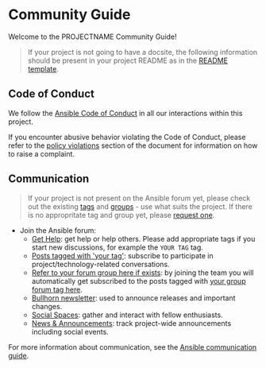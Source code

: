 # Community Guide

Welcome to the PROJECTNAME Community Guide!

> If your project is not going to have a docsite, the following information should be present in your project README as in the [README template](https://github.com/ansible-community/project-template/blob/main/README.md).

## Code of Conduct

We follow the [Ansible Code of Conduct](https://docs.ansible.com/ansible/latest/community/code_of_conduct.html) in all our interactions within this project.

If you encounter abusive behavior violating the Code of Conduct, please refer to the [policy violations](https://docs.ansible.com/ansible/latest/community/code_of_conduct.html#policy-violations) section of the document for information on how to raise a complaint.

## Communication

> If your project is not present on the Ansible forum yet, please check out the existing [tags](https://forum.ansible.com/tags) and [groups](https://forum.ansible.com/g) - use what suits the project. If there is no appropritate tag and group yet, please [request one](https://forum.ansible.com/t/requesting-a-forum-group/503/17).

* Join the Ansible forum:
  * [Get Help](https://forum.ansible.com/c/help/6): get help or help others. Please add appropriate tags if you start new discussions, for example the `YOUR TAG` tag.
  * [Posts tagged with 'your tag'](https://forum.ansible.com/tag/YOUR_TAG): subscribe to participate in project/technology-related conversations.
  * [Refer to your forum group here if exists](https://forum.ansible.com/g/): by joining the team you will automatically get subscribed to the posts tagged with [your group forum tag here](https://forum.ansible.com/tags).
  * [Bullhorn newsletter](https://docs.ansible.com/ansible/devel/community/communication.html#the-bullhorn): used to announce releases and important changes.
  * [Social Spaces](https://forum.ansible.com/c/chat/4): gather and interact with fellow enthusiasts.
  * [News & Announcements](https://forum.ansible.com/c/news/5): track project-wide announcements including social events.

For more information about communication, see the [Ansible communication guide](https://docs.ansible.com/ansible/devel/community/communication.html).
